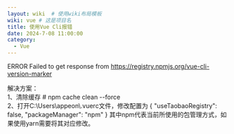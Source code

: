 ```yaml
---
layout: wiki  # 使用wiki布局模板
wiki: vue # 这是项目名
title: 使用Vue Cli报错
date: 2024-7-08 11:00:00
category:
  - Vue
---
```


ERROR Failed to get response from https://registry.npmjs.org/vue-cli-version-marker   

解决方案：  
1、清除缓存 # npm cache clean --force   
2、打开C:\\Users\\appeon\\.vuerc文件，修改配置为 { "useTaobaoRegistry": false, "packageManager": "npm" } 其中npm代表当前所使用的包管理方式，如果使用yarn需要将其对应修改。